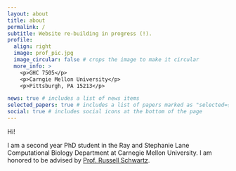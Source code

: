 ```yaml
---
layout: about
title: about
permalink: /
subtitle: Website re-building in progress (!).  
profile:
  align: right
  image: prof_pic.jpg
  image_circular: false # crops the image to make it circular
  more_info: >
    <p>GHC 7505</p>
    <p>Carngie Mellon University</p>
    <p>Pittsburgh, PA 15213</p>

news: true # includes a list of news items
selected_papers: true # includes a list of papers marked as "selected={true}"
social: true # includes social icons at the bottom of the page
---
```


Hi! 

I am a second year PhD student in the Ray and Stephanie Lane Computational Biology Department at Carnegie Mellon University. I am honored to be advised by [Prof. Russell Schwartz](https://labs.bio.cmu.edu/schwartz/). 



